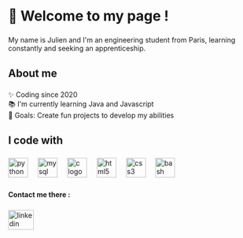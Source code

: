 <h1 align="left">👋 Welcome to my page !</h1>

###

<p align="left">My name is Julien and I'm an engineering student from Paris, learning constantly and seeking an apprenticeship.</p>

###

<h2 align="left">About me</h2>

###

<p align="left">✨ Coding since 2020<br>📚 I'm currently learning Java and Javascript<br>🎯 Goals: Create fun projects to develop my abilities</p>

###

<h2 align="left">I code with</h2>

###

<div align="left">
  <img src="https://cdn.jsdelivr.net/gh/devicons/devicon/icons/python/python-original.svg" height="40" alt="python logo"  />
  <img width="12" />
  <img src="https://cdn.jsdelivr.net/gh/devicons/devicon/icons/mysql/mysql-original.svg" height="40" alt="mysql logo"  />
  <img width="12" />
  <img src="https://cdn.jsdelivr.net/gh/devicons/devicon/icons/c/c-original.svg" height="40" alt="c logo"  />
  <img width="12" />
  <img src="https://cdn.jsdelivr.net/gh/devicons/devicon/icons/html5/html5-original.svg" height="40" alt="html5 logo"  />
  <img width="12" />
  <img src="https://cdn.jsdelivr.net/gh/devicons/devicon/icons/css3/css3-original.svg" height="40" alt="css3 logo"  />
  <img width="12" />
  <img src="https://cdn.jsdelivr.net/gh/devicons/devicon/icons/bash/bash-original.svg" height="40" alt="bash logo"  />
</div>

###

<h4 align="left">Contact me there :</h4>

###

<div align="left">
  <a href="https://www.linkedin.com/in/julien-oudin-25b125291/" target="_blank">
    <img src="https://static.vecteezy.com/system/resources/previews/018/930/480/non_2x/linkedin-logo-linkedin-icon-transparent-free-png.png" width="52" height="40" alt="linkedin logo"  />
  </a>
</div>

###
